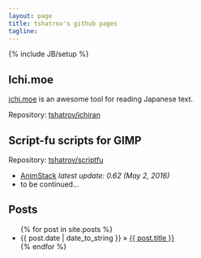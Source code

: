 ```yaml
---
layout: page
title: tshatrov's github pages
tagline: 
---
```

{% include JB/setup %}

## Ichi.moe

[ichi.moe](http://ichi.moe) is an awesome tool for reading Japanese text.

Repository: [tshatrov/ichiran](https://github.com/tshatrov/ichiran)

## Script-fu scripts for GIMP

Repository: [tshatrov/scriptfu](https://github.com/tshatrov/scriptfu)

* [AnimStack](/animstack.html) *latest update: 0.62 (May 2, 2016)*
* to be continued...

## Posts

<ul class="posts">
  {% for post in site.posts %}
    <li><span>{{ post.date | date_to_string }}</span> &raquo; <a href="{{ BASE_PATH }}{{ post.url }}">{{ post.title }}</a></li>
  {% endfor %}
</ul>



